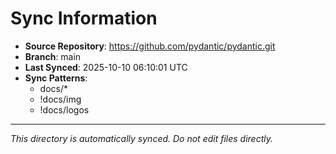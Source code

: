 # Sync Information

- **Source Repository**: https://github.com/pydantic/pydantic.git
- **Branch**: main
- **Last Synced**: 2025-10-10 06:10:01 UTC
- **Sync Patterns**:
  - docs/*
  - !docs/img
  - !docs/logos

---
*This directory is automatically synced. Do not edit files directly.*
